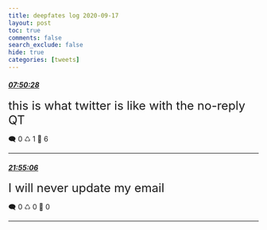 ```yaml
---
title: deepfates log 2020-09-17
layout: post
toc: true
comments: false
search_exclude: false
hide: true
categories: [tweets]
---
```



#### <a href = "https://twitter.com/deepfates/status/1306591354064171008">*07:50:28*</a>

<font size="5">this is what twitter is like with the no-reply QT</font>



🗨️ 0 ♺ 1 🤍  6   

---
    
#### <a href = "https://twitter.com/deepfates/status/1306803912708517889">*21:55:06*</a>

<font size="5">I will never update my email</font>



🗨️ 0 ♺ 0 🤍  0   

---
    
            

